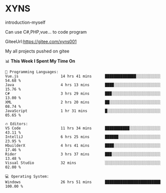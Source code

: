 # XYNS
introduction-myself

Can use C#,PHP,vue... to code program

GiteeUrl:https://gitee.com/xyns001

My all projects pushed on gitee

<!--START_SECTION:waka-->
📊 **This Week I Spent My Time On** 

```text
💬 Programming Languages: 
Vue.js                   14 hrs 41 mins      ██████████████░░░░░░░░░░░   54.68 % 
Java                     4 hrs 13 mins       ████░░░░░░░░░░░░░░░░░░░░░   15.76 % 
C#                       3 hrs 29 mins       ███░░░░░░░░░░░░░░░░░░░░░░   13.00 % 
XML                      2 hrs 20 mins       ██░░░░░░░░░░░░░░░░░░░░░░░   08.74 % 
JavaScript               1 hr 31 mins        █░░░░░░░░░░░░░░░░░░░░░░░░   05.65 % 

🔥 Editors: 
VS Code                  11 hrs 34 mins      ███████████░░░░░░░░░░░░░░   43.11 % 
IntelliJ                 6 hrs 25 mins       ██████░░░░░░░░░░░░░░░░░░░   23.95 % 
HbuilderX                4 hrs 41 mins       ████░░░░░░░░░░░░░░░░░░░░░   17.46 % 
Rider                    3 hrs 37 mins       ███░░░░░░░░░░░░░░░░░░░░░░   13.48 % 
Visual Studio            32 mins             ░░░░░░░░░░░░░░░░░░░░░░░░░   02.00 % 

💻 Operating System: 
Windows                  26 hrs 51 mins      █████████████████████████   100.00 % 
```


<!--END_SECTION:waka-->
